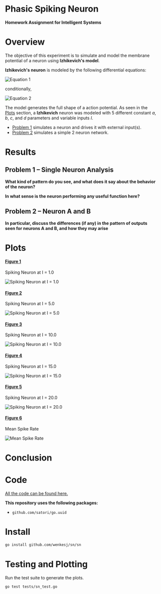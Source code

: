 # Phasic Spiking Neuron #
**Homework Assignment for Intelligent Systems**

# Overview #
The objective of this experiment is to simulate and model the membrane potential of a neuron using **Izhikevich's model**.

**Izhikevich's neuron** is modeled by the following differential equations:

![Equation 1](/assets/eq1.png)

conditionally,

![Equation 2](/assets/eq2.png)

The model generates the full shape of a action potential. As seen in the [Plots](#plots) section, a **Izhikevich** neuron was modeled with 5 different constant _a_, _b_, _c_, and _d_ parameters and variable inputs _I_.

+ [Problem 1](#problem-1--single-neuron-analysis) simulates a neuron and drives it with external input(s).
+ [Problem 2](#problem-2--neuron-a-and-b) simulates a simple 2 neuron network.

# Results #

## Problem 1 – Single Neuron Analysis ##

**What kind of pattern do you see, and what does it say about the behavior of the neuron?**

**In what sense is the neuron performing any useful function here?**

## Problem 2 – Neuron A and B ##

**In particular, discuss the differences (if any) in the pattern of outputs seen for neurons A and B, and how they may arise**

# Plots #
#### [Figure 1](#figure-1) ####
Spiking Neuron at I = 1.0

![Spiking Neuron at I = 1.0](/tests/plots/spiking-neuron-1.000000.png)

#### [Figure 2](#figure-2) ####
Spiking Neuron at I = 5.0

![Spiking Neuron at I = 5.0](/tests/plots/spiking-neuron-5.000000.png)

#### [Figure 3](#figure-3) ####
Spiking Neuron at I = 10.0

![Spiking Neuron at I = 10.0](/tests/plots/spiking-neuron-10.000000.png)

#### [Figure 4](#figure-4) ####
Spiking Neuron at I = 15.0

![Spiking Neuron at I = 15.0](/tests/plots/spiking-neuron-15.000000.png)

#### [Figure 5](#figure-5) ####
Spiking Neuron at I = 20.0

![Spiking Neuron at I = 20.0](/tests/plots/spiking-neuron-20.000000.png)

#### [Figure 6](#figure-6) ####
Mean Spike Rate

![Mean Spike Rate](/tests/plots/spiking-neuron-mean-spike-rate.png)

# Conclusion #

# Code #
[All the code can be found here.](https://github.com/wenkesj/sn)

**This repository uses the following packages:**
+ `github.com/satori/go.uuid`

# Install #
```sh
go install github.com/wenkesj/sn/sn
```

# Testing and Plotting #
Run the test suite to generate the plots.
```sh
go test tests/sn_test.go
```
